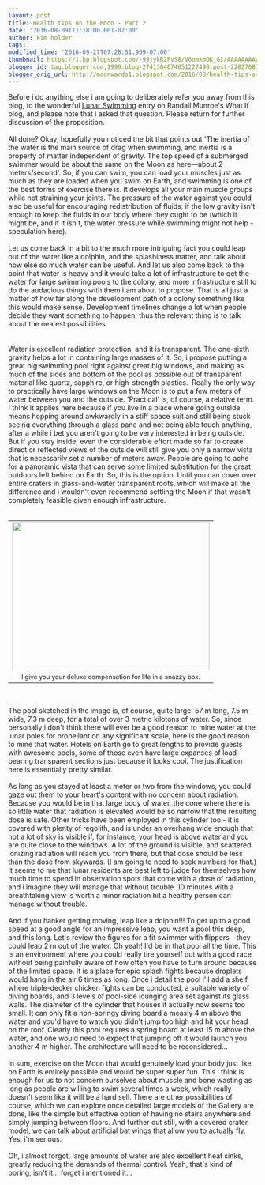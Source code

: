 ```yaml
---
layout: post
title: Health tips on the Moon - Part 2
date: '2016-08-09T11:18:00.001-07:00'
author: kim holder
tags: 
modified_time: '2016-09-27T07:28:51.909-07:00'
thumbnail: https://1.bp.blogspot.com/-99jykR2PvS8/V6omxmOK_GI/AAAAAAAAWPM/h_U_PGXfFD07S0ZrRxCw-z2V_pyvGzKMwCK4B/s72-c/swimming_pool1000.jpg
blogger_id: tag:blogger.com,1999:blog-2741304674651227490.post-2282708788616696199
blogger_orig_url: http://moonwards1.blogspot.com/2016/08/health-tips-on-moon-part-2.html
---
```


Before i do anything else i am going to deliberately refer you away from this blog, to the wonderful <a href="https://what-if.xkcd.com/124/">Lunar Swimming</a> entry on Randall Munroe's What If blog, and please note that i asked that question. Please return for further discussion of the proposition.<br /><br />All done? Okay, hopefully you noticed the bit that points out 'The inertia of the water is the main source of drag when swimming, and inertia is a property of matter independent of gravity. The top speed of a submerged swimmer would be about the same on the Moon as here—about 2 meters/second'. So, if you can swim, you can load your muscles just as much as they are loaded when you swim on Earth, and swimming is one of the best forms of exercise there is. It develops all your main muscle groups while not straining your joints. The pressure of the water against you could also be useful for encouraging redistribution of fluids, if the low gravity isn't enough to keep the fluids in our body where they ought to be (which it might be, and if it isn't, the water pressure while swimming might not help - speculation here).<br /><br />Let us come back in a bit to the much more intriguing fact you could leap out of the water like a dolphin, and the splashiness matter, and talk about how else so much water can be useful. And let us also come back to the point that water is heavy and it would take a lot of infrastructure to get the water for large swimming pools to the colony, and more infrastructure still to do the audacious things with them i am about to propose. That is all just a matter of how far along the development path of a colony something like this would make sense. Development timelines change a lot when people decide they want something to happen, thus the relevant thing is to talk about the neatest possibilities.<br /><a name='more'></a><br /><br />Water is excellent radiation protection, and it is transparent. The one-sixth gravity helps a lot in containing large masses of it. So, i propose putting a great big swimming pool right against great big windows, and making as much of the sides and bottom of the pool as possible out of transparent material like quartz, sapphire, or high-strength plastics. &nbsp;Really the only way to practically have large windows on the Moon is to put a few meters of water between you and the outside. 'Practical' is, of course, a relative term. I think it applies here because if you live in a place where going outside means hopping around awkwardly in a stiff space suit and still being stuck seeing everything through a glass pane and not being able touch anything, after a while i bet you aren't going to be very interested in being outside. But if you stay inside, even the considerable effort made so far to create direct or reflected views of the outside will still give you only a narrow vista that is necessarily set a number of meters away. People are going to ache for a panoramic vista that can serve some limited substitution for the great outdoors left behind on Earth. So, this is the option. Until you can cover over entire craters in glass-and-water transparent roofs, which will make all the difference and i wouldn't even recommend settling the Moon if that wasn't completely feasible given enough infrastructure.<br /><br /><table align="center" cellpadding="0" cellspacing="0" class="tr-caption-container" style="margin-left: auto; margin-right: auto; text-align: center;"><tbody><tr><td style="text-align: center;"><a href="http://1.bp.blogspot.com/-99jykR2PvS8/V6omxmOK_GI/AAAAAAAAWPM/h_U_PGXfFD07S0ZrRxCw-z2V_pyvGzKMwCK4B/s1600/swimming_pool1000.jpg" imageanchor="1" style="margin-left: auto; margin-right: auto;"><img border="0" height="300" src="https://1.bp.blogspot.com/-99jykR2PvS8/V6omxmOK_GI/AAAAAAAAWPM/h_U_PGXfFD07S0ZrRxCw-z2V_pyvGzKMwCK4B/s400/swimming_pool1000.jpg" width="400" /></a></td></tr><tr><td class="tr-caption" style="text-align: center;"><span style="font-size: 12.8px;">I give you your deluxe compensation for life in a snazzy box.</span></td></tr></tbody></table><br /><div class="separator" style="clear: both; text-align: center;"></div>The pool sketched in the image is, of course, quite large. 57 m long, 7.5 m wide, 7.3 m deep, for a total of over 3 metric kilotons of water. So, since personally i don't think there will ever be a good reason to mine water at the lunar poles for propellant on any significant scale, here is the good reason to mine that water. Hotels on Earth go to great lengths to provide guests with awesome pools, some of those even have large expanses of load-bearing transparent sections just because it looks cool. The justification here is essentially pretty similar.<br /><br />As long as you stayed at least a meter or two from the windows, you could gaze out them to your heart's content with no concern about radiation. Because you would be in that large body of water, the cone where there is so little water that radiation is elevated would be so narrow that the resulting dose is safe. Other tricks have been employed in this cylinder too - it is covered with plenty of regolith, and is under an overhang wide enough that not a lot of sky is visible if, for instance, your head is above water and you are quite close to the windows. A lot of the ground is visible, and scattered ionizing radiation will reach you from there, but that dose should be less than the dose from skywards. (I am going to need to seek numbers for that.) It seems to me that lunar residents are best left to judge for themselves how much time to spend in observation spots that come with a dose of radiation, and i imagine they will manage that without trouble. 10 minutes with a breathtaking view is worth a minor radiation hit a healthy person can manage without trouble.<br /><br />And if you hanker getting moving, leap like a dolphin!!! To get up to a good speed at a good angle for an impressive leap, you want a pool this deep, and this long. Let's review the figures for a fit swimmer with flippers - they could leap 2 m out of the water. Oh yeah! I'd be in that pool all the time. This is an environment where you could really tire yourself out with a good race without being painfully aware of how often you have to turn around because of the limited space. It is a place for epic splash fights because droplets would hang in the air 6 times as long. Once i detail the pool i'll add a shelf where triple-decker chicken fights can be conducted, a suitable variety of diving boards, and 3 levels of pool-side lounging area set against its glass walls. The diameter of the cylinder that houses it actually now seems too small. It can only fit a non-springy diving board a measly 4 m above the water and you'd have to watch you didn't jump too high and hit your head on the roof. Clearly this pool requires a spring board at least 15 m above the water, and one would need to expect that jumping off it would launch you another 4 m higher. The architecture will need to be reconsidered...<br /><br />In sum, exercise on the Moon that would genuinely load your body just like on Earth is entirely possible and would be super super fun. This i think is enough for us to not concern ourselves about muscle and bone wasting as long as people are willing to swim several times a week, which really doesn't seem like it will be a hard sell. There are other possibilities of course, which we can explore once detailed large models of the Gallery are done, like the simple but effective option of having no stairs anywhere and simply jumping between floors. And further out still, with a covered crater model, we can talk about artificial bat wings that allow you to actually fly. Yes, i'm serious.<br /><br />Oh, i almost forgot, large amounts of water are also excellent heat sinks, greatly reducing the demands of thermal control. Yeah, that's kind of boring, isn't it... forget i mentioned it...